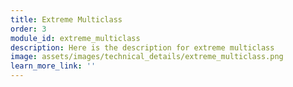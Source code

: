 ```yaml
---
title: Extreme Multiclass
order: 3
module_id: extreme_multiclass
description: Here is the description for extreme multiclass
image: assets/images/technical_details/extreme_multiclass.png
learn_more_link: ''
---
```

